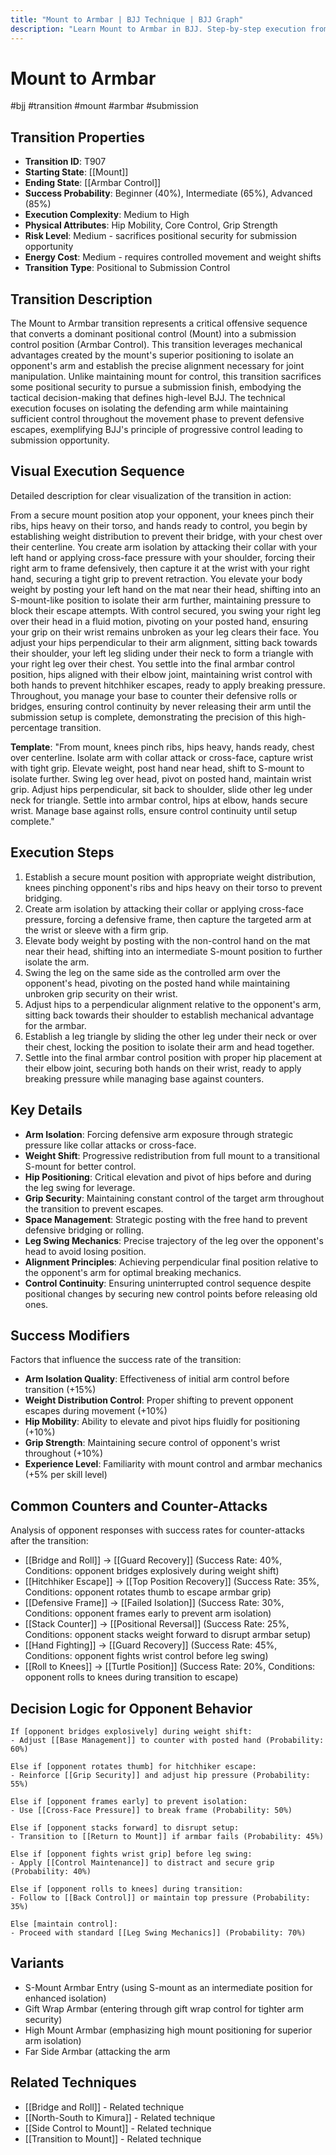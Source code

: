 ```yaml
---
title: "Mount to Armbar | BJJ Technique | BJJ Graph"
description: "Learn Mount to Armbar in BJJ. Step-by-step execution from Mount to Armbar Control. Complete technique guide with expert insights."
---
```




<!-- Schema Markup for SEO -->
<script type="application/ld+json">
{
  "@context": "https://schema.org",
  "@type": "HowTo",
  "name": "Mount to Armbar",
  "description": "Learn how to execute Mount to Armbar in Brazilian Jiu-Jitsu from Mount to Armbar Control. Success: Beginner 40%, Intermediate 65%, Advanced 85%.",
  "step": [
    {
      "@type": "HowToStep",
      "name": "Establish a secure mount",
      "text": "Establish a secure mount position with appropriate weight distribution, knees pinching opponent's ribs and hips heavy on their torso to prevent bridging.",
      "position": 1
    },
    {
      "@type": "HowToStep",
      "name": "Create arm isolation by",
      "text": "Create arm isolation by attacking their collar or applying cross-face pressure, forcing a defensive frame, then capture the targeted arm at the wrist or sleeve with a firm grip.",
      "position": 2
    },
    {
      "@type": "HowToStep",
      "name": "Elevate body weight by",
      "text": "Elevate body weight by posting with the non-control hand on the mat near their head, shifting into an intermediate S-mount position to further isolate the arm.",
      "position": 3
    },
    {
      "@type": "HowToStep",
      "name": "Swing the leg on",
      "text": "Swing the leg on the same side as the controlled arm over the opponent's head, pivoting on the posted hand while maintaining unbroken grip security on their wrist.",
      "position": 4
    },
    {
      "@type": "HowToStep",
      "name": "Adjust hips to a",
      "text": "Adjust hips to a perpendicular alignment relative to the opponent's arm, sitting back towards their shoulder to establish mechanical advantage for the armbar.",
      "position": 5
    },
    {
      "@type": "HowToStep",
      "name": "Establish a leg triangle",
      "text": "Establish a leg triangle by sliding the other leg under their neck or over their chest, locking the position to isolate their arm and head together.",
      "position": 6
    },
    {
      "@type": "HowToStep",
      "name": "Settle into the final",
      "text": "Settle into the final armbar control position with proper hip placement at their elbow joint, securing both hands on their wrist, ready to apply breaking pressure while managing base against counters.",
      "position": 7
    }
  ],
  "tool": [
    "BJJ Gi or No-Gi attire",
    "Training partner",
    "Mat space"
  ],
  "totalTime": "PT5M"
}
</script>


<!-- Schema Markup for SEO -->
<script type="application/ld+json">
{
  "@context": "https://schema.org",
  "@type": "WebPage",
  "name": "Mount to Armbar",
  "description": "Learn Mount to Armbar in BJJ. Step-by-step execution from Mount to Armbar Control. Complete technique guide with expert insights.",
  "url": "https://bjjgraph.com/transitions/mount-to-armbar",
  "isPartOf": {
    "@type": "WebSite",
    "name": "BJJ Graph",
    "url": "https://bjjgraph.com"
  }
}
</script>


<script type="application/ld+json">
{
  "@context": "https://schema.org",
  "@type": "BreadcrumbList",
  "itemListElement": [
    {
      "@type": "ListItem",
      "position": 1,
      "name": "Home",
      "item": "https://bjjgraph.com/"
    },
    {
      "@type": "ListItem",
      "position": 2,
      "name": "Transitions",
      "item": "https://bjjgraph.com/transitions/"
    },
    {
      "@type": "ListItem",
      "position": 3,
      "name": "Mount to Armbar",
      "item": "https://bjjgraph.com/transitions/mount-to-armbar"
    }
  ]
}
</script>


# Mount to Armbar
#bjj #transition #mount #armbar #submission

## Transition Properties
- **Transition ID**: T907
- **Starting State**: [[Mount]]
- **Ending State**: [[Armbar Control]]
- **Success Probability**: Beginner (40%), Intermediate (65%), Advanced (85%)
- **Execution Complexity**: Medium to High
- **Physical Attributes**: Hip Mobility, Core Control, Grip Strength
- **Risk Level**: Medium - sacrifices positional security for submission opportunity
- **Energy Cost**: Medium - requires controlled movement and weight shifts
- **Transition Type**: Positional to Submission Control

## Transition Description
The Mount to Armbar transition represents a critical offensive sequence that converts a dominant positional control (Mount) into a submission control position (Armbar Control). This transition leverages mechanical advantages created by the mount's superior positioning to isolate an opponent's arm and establish the precise alignment necessary for joint manipulation. Unlike maintaining mount for control, this transition sacrifices some positional security to pursue a submission finish, embodying the tactical decision-making that defines high-level BJJ. The technical execution focuses on isolating the defending arm while maintaining sufficient control throughout the movement phase to prevent defensive escapes, exemplifying BJJ's principle of progressive control leading to submission opportunity.

## Visual Execution Sequence
Detailed description for clear visualization of the transition in action:

From a secure mount position atop your opponent, your knees pinch their ribs, hips heavy on their torso, and hands ready to control, you begin by establishing weight distribution to prevent their bridge, with your chest over their centerline. You create arm isolation by attacking their collar with your left hand or applying cross-face pressure with your shoulder, forcing their right arm to frame defensively, then capture it at the wrist with your right hand, securing a tight grip to prevent retraction. You elevate your body weight by posting your left hand on the mat near their head, shifting into an S-mount-like position to isolate their arm further, maintaining pressure to block their escape attempts. With control secured, you swing your right leg over their head in a fluid motion, pivoting on your posted hand, ensuring your grip on their wrist remains unbroken as your leg clears their face. You adjust your hips perpendicular to their arm alignment, sitting back towards their shoulder, your left leg sliding under their neck to form a triangle with your right leg over their chest. You settle into the final armbar control position, hips aligned with their elbow joint, maintaining wrist control with both hands to prevent hitchhiker escapes, ready to apply breaking pressure. Throughout, you manage your base to counter their defensive rolls or bridges, ensuring control continuity by never releasing their arm until the submission setup is complete, demonstrating the precision of this high-percentage transition.

**Template**: "From mount, knees pinch ribs, hips heavy, hands ready, chest over centerline. Isolate arm with collar attack or cross-face, capture wrist with tight grip. Elevate weight, post hand near head, shift to S-mount to isolate further. Swing leg over head, pivot on posted hand, maintain wrist grip. Adjust hips perpendicular, sit back to shoulder, slide other leg under neck for triangle. Settle into armbar control, hips at elbow, hands secure wrist. Manage base against rolls, ensure control continuity until setup complete."

## Execution Steps
1. Establish a secure mount position with appropriate weight distribution, knees pinching opponent's ribs and hips heavy on their torso to prevent bridging.
2. Create arm isolation by attacking their collar or applying cross-face pressure, forcing a defensive frame, then capture the targeted arm at the wrist or sleeve with a firm grip.
3. Elevate body weight by posting with the non-control hand on the mat near their head, shifting into an intermediate S-mount position to further isolate the arm.
4. Swing the leg on the same side as the controlled arm over the opponent's head, pivoting on the posted hand while maintaining unbroken grip security on their wrist.
5. Adjust hips to a perpendicular alignment relative to the opponent's arm, sitting back towards their shoulder to establish mechanical advantage for the armbar.
6. Establish a leg triangle by sliding the other leg under their neck or over their chest, locking the position to isolate their arm and head together.
7. Settle into the final armbar control position with proper hip placement at their elbow joint, securing both hands on their wrist, ready to apply breaking pressure while managing base against counters.

## Key Details
- **Arm Isolation**: Forcing defensive arm exposure through strategic pressure like collar attacks or cross-face.
- **Weight Shift**: Progressive redistribution from full mount to a transitional S-mount for better control.
- **Hip Positioning**: Critical elevation and pivot of hips before and during the leg swing for leverage.
- **Grip Security**: Maintaining constant control of the target arm throughout the transition to prevent escapes.
- **Space Management**: Strategic posting with the free hand to prevent defensive bridging or rolling.
- **Leg Swing Mechanics**: Precise trajectory of the leg over the opponent's head to avoid losing position.
- **Alignment Principles**: Achieving perpendicular final position relative to the opponent's arm for optimal breaking mechanics.
- **Control Continuity**: Ensuring uninterrupted control sequence despite positional changes by securing new control points before releasing old ones.

## Success Modifiers
Factors that influence the success rate of the transition:
- **Arm Isolation Quality**: Effectiveness of initial arm control before transition (+15%)
- **Weight Distribution Control**: Proper shifting to prevent opponent escapes during movement (+10%)
- **Hip Mobility**: Ability to elevate and pivot hips fluidly for positioning (+10%)
- **Grip Strength**: Maintaining secure control of opponent's wrist throughout (+10%)
- **Experience Level**: Familiarity with mount control and armbar mechanics (+5% per skill level)

## Common Counters and Counter-Attacks
Analysis of opponent responses with success rates for counter-attacks after the transition:
- [[Bridge and Roll]] → [[Guard Recovery]] (Success Rate: 40%, Conditions: opponent bridges explosively during weight shift)
- [[Hitchhiker Escape]] → [[Top Position Recovery]] (Success Rate: 35%, Conditions: opponent rotates thumb to escape armbar grip)
- [[Defensive Frame]] → [[Failed Isolation]] (Success Rate: 30%, Conditions: opponent frames early to prevent arm isolation)
- [[Stack Counter]] → [[Positional Reversal]] (Success Rate: 25%, Conditions: opponent stacks weight forward to disrupt armbar setup)
- [[Hand Fighting]] → [[Guard Recovery]] (Success Rate: 45%, Conditions: opponent fights wrist control before leg swing)
- [[Roll to Knees]] → [[Turtle Position]] (Success Rate: 20%, Conditions: opponent rolls to knees during transition to escape)

## Decision Logic for Opponent Behavior
```
If [opponent bridges explosively] during weight shift:
- Adjust [[Base Management]] to counter with posted hand (Probability: 60%)

Else if [opponent rotates thumb] for hitchhiker escape:
- Reinforce [[Grip Security]] and adjust hip pressure (Probability: 55%)

Else if [opponent frames early] to prevent isolation:
- Use [[Cross-Face Pressure]] to break frame (Probability: 50%)

Else if [opponent stacks forward] to disrupt setup:
- Transition to [[Return to Mount]] if armbar fails (Probability: 45%)

Else if [opponent fights wrist grip] before leg swing:
- Apply [[Control Maintenance]] to distract and secure grip (Probability: 40%)

Else if [opponent rolls to knees] during transition:
- Follow to [[Back Control]] or maintain top pressure (Probability: 35%)

Else [maintain control]:
- Proceed with standard [[Leg Swing Mechanics]] (Probability: 70%)
```

## Variants
- S-Mount Armbar Entry (using S-mount as an intermediate position for enhanced isolation)
- Gift Wrap Armbar (entering through gift wrap control for tighter arm security)
- High Mount Armbar (emphasizing high mount positioning for superior arm isolation)
- Far Side Armbar (attacking the arm

## Related Techniques

- [[Bridge and Roll]] - Related technique
- [[North-South to Kimura]] - Related technique
- [[Side Control to Mount]] - Related technique
- [[Transition to Mount]] - Related technique

